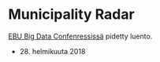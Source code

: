 # Municipality Radar

[EBU Big Data Confenressissä](https://www.ebu.ch/events/2018/02/big-data-conference-2018) pidetty luento.

* <div>28. helmikuuta 2018</div>
